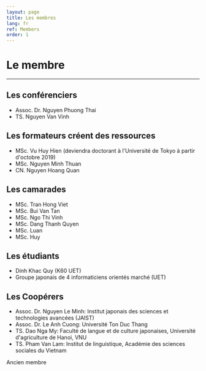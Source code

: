 ```yaml
---
layout: page
title: Les membres
lang: fr
ref: Members
order: 1
---
```

# Le membre
---

## Les conférenciers
* Assoc. Dr. Nguyen Phuong Thai
* TS. Nguyen Van Vinh

## Les formateurs créent des ressources
* MSc. Vu Huy Hien (deviendra doctorant à l'Université de Tokyo à partir d'octobre 2019)
* MSc. Nguyen Minh Thuan
* CN. Nguyen Hoang Quan

## Les camarades
* MSc. Tran Hong Viet
* MSc. Bui Van Tan
* MSc. Ngo Thi Vinh
* MSc. Dang Thanh Quyen
* MSc. Luan
* MSc. Huy

## Les étudiants
* Dinh Khac Quy (K60 UET)
* Groupe japonais de 4 informaticiens orientés marché (UET)

## Les Coopérers
* Assoc. Dr. Nguyen Le Minh: Institut japonais des sciences et technologies avancées (JAIST)
* Assoc. Dr. Le Anh Cuong: Université Ton Duc Thang
* TS. Dao Nga My: Faculté de langue et de culture japonaises, Université d'agriculture de Hanoi, VNU
* TS. Pham Van Lam: Institut de linguistique, Académie des sciences sociales du Vietnam

Ancien membre
